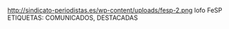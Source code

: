 http://sindicato-periodistas.es/wp-content/uploads/fesp-2.png
lofo FeSP 
ETIQUETAS: COMUNICADOS, DESTACADAS
